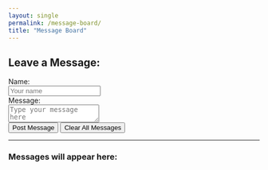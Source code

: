 ```yaml
---
layout: single
permalink: /message-board/
title: "Message Board"
---
```


<h2>Leave a Message:</h2>
<!-- 留言表單 -->
<form id="messageForm">
  Name:<br>
  <input id="name" type="text" placeholder="Your name" required/><br>
  Message:<br>
  <textarea id="message" placeholder="Type your message here" required></textarea><br>
  <button type="submit">Post Message</button>
  <button type="button" onclick="clearMessages()">Clear All Messages</button>
</form>

<hr/>

<!-- 留言展示區 -->
<div id="messageDisplayArea">
  <h3>Messages will appear here:</h3>
</div>

<!-- JavaScript 留言功能 -->
<script>
// Submit事件處理函數
document.getElementById("messageForm").addEventListener("submit", function(e){
  e.preventDefault(); //阻止表單提交刷新頁面
  
  //取得使用者輸入值
  let name = document.getElementById('name').value;
  let message = document.getElementById('message').value;
  
  //建立新留言 (文字&時間)
  let messageContainer = document.createElement('div');
  let dateTime = new Date().toLocaleString();
  messageContainer.innerHTML = `<strong>${name}</strong> (${dateTime}):<br>${message}<hr>`;
  
  //將新留言推入顯示區
  document.getElementById('messageDisplayArea').appendChild(messageContainer);

  //清空input欄位讓使用者可繼續留言
  document.getElementById('name').value = '';
  document.getElementById('message').value = '';
});

// 刪除全部留言
function clearMessages(){
  document.getElementById('messageDisplayArea').innerHTML = '<h3>Messages cleared.</h3>';
}
</script>